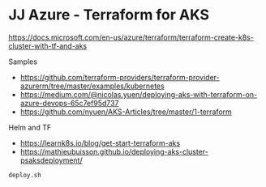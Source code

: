 # JJ Azure - Terraform for AKS

https://docs.microsoft.com/en-us/azure/terraform/terraform-create-k8s-cluster-with-tf-and-aks

Samples

- https://github.com/terraform-providers/terraform-provider-azurerm/tree/master/examples/kubernetes
- https://medium.com/@nicolas.yuen/deploying-aks-with-terraform-on-azure-devops-65c7ef95d737
- https://github.com/nyuen/AKS-Articles/tree/master/1-terraform

Helm and TF

- https://learnk8s.io/blog/get-start-terraform-aks
- https://mathieubuisson.github.io/deploying-aks-cluster-psaksdeployment/

```bash
deploy.sh
```
